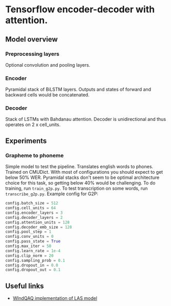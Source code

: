 # Tensorflow encoder-decoder with attention.
## Model overview
### Preprocessing layers
Optional convolution and pooling layers.
### Encoder
Pyramidal stack of BiLSTM layers. Outputs and states of forward and backward cells would be concatenated.
### Decoder
Stack of LSTMs with Bahdanau attention. Decoder is unidirectional and thus operates on 2 x cell_units.

## Experiments
### Grapheme to phoneme
Simple model to test the pipeline.
Translates english words to phones. Trained on CMUDict. With most of configurations you should expect to get below 50% WER.
Pyramidal stacks don't seem to be optimal architecture choice for this task, so getting below 40% would be challenging.
To do training, run `train_g2p.py`. To test transcription on some words, run `transcribe_g2p.py`.
Example config for G2P:
```python
config.batch_size = 512
config.cell_units = 64
config.encoder_layers = 3
config.decoder_layers = 2
config.attention_units = 128
config.decoder_emb_size = 128
config.pool_step = 1
config.conv_units = 0
config.pass_state = True
config.max_iter = 50
config.learn_rate = 1e-4
config.clip_norm = 20
config.sampling_prob = 0.1
config.dropout_in = 0.0
config.dropout_out = 0.1
```

## Useful links
* [WIndQAQ implementation of LAS model](https://github.com/WindQAQ/listen-attend-and-spell)
